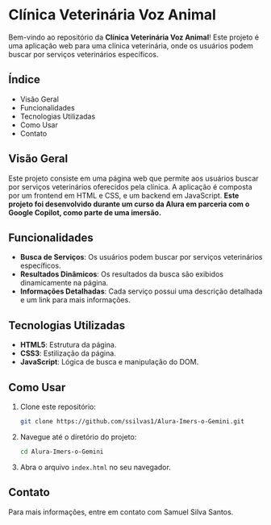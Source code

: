 # Clínica Veterinária Voz Animal

Bem-vindo ao repositório da **Clínica Veterinária Voz Animal**! Este projeto é uma aplicação web para uma clínica veterinária, onde os usuários podem buscar por serviços veterinários específicos.

## Índice

- Visão Geral
- Funcionalidades
- Tecnologias Utilizadas
- Como Usar
- Contato

## Visão Geral

Este projeto consiste em uma página web que permite aos usuários buscar por serviços veterinários oferecidos pela clínica. A aplicação é composta por um frontend em HTML e CSS, e um backend em JavaScript. **Este projeto foi desenvolvido durante um curso da Alura em parceria com o Google Copilot, como parte de uma imersão.**

## Funcionalidades

- **Busca de Serviços**: Os usuários podem buscar por serviços veterinários específicos.
- **Resultados Dinâmicos**: Os resultados da busca são exibidos dinamicamente na página.
- **Informações Detalhadas**: Cada serviço possui uma descrição detalhada e um link para mais informações.

## Tecnologias Utilizadas

- **HTML5**: Estrutura da página.
- **CSS3**: Estilização da página.
- **JavaScript**: Lógica de busca e manipulação do DOM.

## Como Usar

1. Clone este repositório:
    ```bash
    git clone https://github.com/ssilvas1/Alura-Imers-o-Gemini.git
    ```
2. Navegue até o diretório do projeto:
    ```bash
    cd Alura-Imers-o-Gemini
    ```
3. Abra o arquivo `index.html` no seu navegador.

## Contato

Para mais informações, entre em contato com Samuel Silva Santos.
